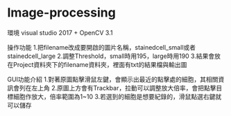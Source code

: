 # Image-processing
環境 visual studio 2017 + OpenCV 3.1

操作功能
1.把filename改成要開啟的圖片名稱，stainedcell_small或者stainedcell_large
2.調整Threshold，small時用195，large時用190
3.結果會放在Project資料夾下的filename資料夾，裡面有txt的結果檔與輸出圖

GUI功能介紹
1.對著原圖點擊滑鼠左鍵，會顯示出最近的點擊處的細胞，其相關資訊會列在左上角
2.原圖上方會有Trackbar，拉動可以調整放大倍率，會把點擊目標細胞作放大，倍率範圍為1~10
3.若選到的細胞是想要紀錄的，滑鼠點選右鍵就可以儲存
